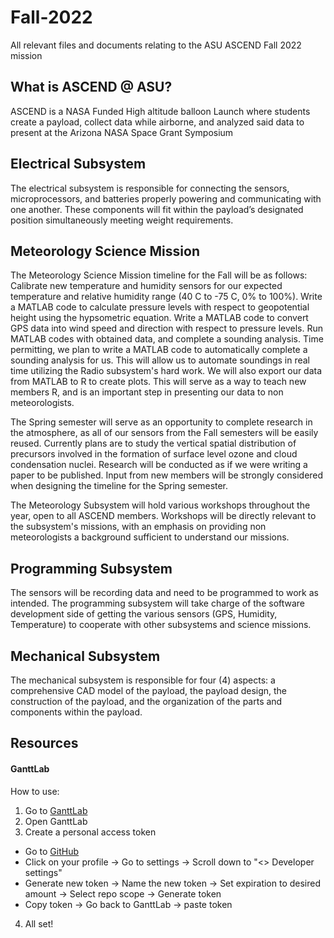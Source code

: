 # Fall-2022
All relevant files and documents relating to the ASU ASCEND Fall 2022 mission

## What is ASCEND @ ASU?
ASCEND is a NASA Funded High altitude balloon Launch where students create a payload, collect data while airborne, and analyzed said data to present at the Arizona NASA Space Grant Symposium


## Electrical Subsystem
The electrical subsystem is responsible for connecting the sensors, microprocessors, and batteries properly powering and communicating with one another. These components will fit within the payload’s designated position simultaneously meeting weight requirements.


## Meteorology Science Mission
The Meteorology Science Mission timeline for the Fall will be as follows: 
Calibrate new temperature and humidity sensors for our expected temperature and relative humidity range (40 C to -75 C, 0% to 100%). Write a MATLAB code to calculate pressure levels with respect to geopotential height using the hypsometric equation. Write a MATLAB code to convert GPS data into wind speed and direction with respect to pressure levels. Run MATLAB codes with obtained data, and complete a sounding analysis. Time permitting, we plan to write a MATLAB code to automatically complete a sounding analysis for us. This will allow us to automate soundings in real time utilizing the Radio subsystem's hard work. We will also export our data from MATLAB to R to create plots. This will serve as a way to teach new members R, and is an important step in presenting our data to non meteorologists. 

The Spring semester will serve as an opportunity to complete research in the atmosphere, as all of our sensors from the Fall semesters will be easily reused. Currently plans are to study the vertical spatial distribution of precursors involved in the formation of surface level ozone and cloud condensation nuclei. Research will be conducted as if we were writing a paper to be published. Input from new members will be strongly considered when designing the timeline for the Spring semester.

The Meteorology Subsystem will hold various workshops throughout the year, open to all ASCEND members. Workshops will be directly relevant to the subsystem's missions, with an emphasis on providing non meteorologists a background sufficient to understand our missions.


## Programming Subsystem
The sensors will be recording data and need to be programmed to work as intended. The programming subsystem will take charge of the software development side of getting the various sensors (GPS, Humidity, Temperature) to cooperate with other subsystems and science missions.


## Mechanical Subsystem
The mechanical subsystem is responsible for four (4) aspects: a comprehensive CAD model of the payload, the payload design, the construction of the payload, and  the organization of the parts and components within the payload.


## Resources

#### GanttLab
How to use:
1. Go to [GanttLab](https://www.ganttlab.com/)
2. Open GanttLab
3. Create a personal access token
  - Go to [GitHub](https://github.com/)
  - Click on your profile -> Go to settings -> Scroll down to "<> Developer settings"
  - Generate new token -> Name the new token -> Set expiration to desired amount -> Select repo scope -> Generate token
  - Copy token -> Go back to GanttLab -> paste token
4. All set!
